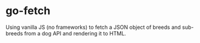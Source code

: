 # go-fetch
Using vanilla JS (no frameworks) to fetch a JSON object of breeds and sub-breeds from a dog API and rendering it to HTML. 
